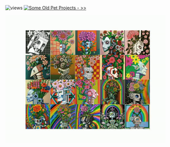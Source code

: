 ![views](https://komarev.com/ghpvc/?username=rakesh4real&color=blueviolet) [![Some Old Pet Projects - >>](https://img.shields.io/static/v1?label=Old+Pet+Projects&message=»&color=blueviolet)](https://inf800.github.io/whoami/projects)

![](./anim.gif)
